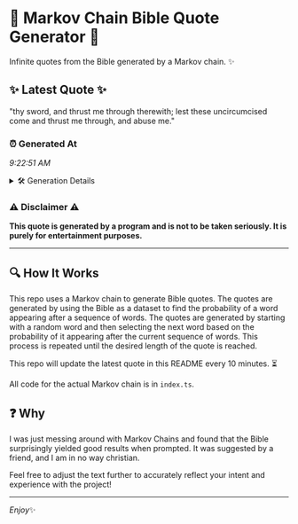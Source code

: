 # 📖 Markov Chain Bible Quote Generator 📖

Infinite quotes from the Bible generated by a Markov chain. ✨

## ✨ Latest Quote ✨
"thy sword, and thrust me through therewith; lest these uncircumcised come and thrust me through, and abuse me."

### ⏰ Generated At
*9:22:51 AM*

<details>
    <summary>🛠️ Generation Details</summary>
    <p>
        <strong>🌱 Seed:</strong> thy<br>
        <strong>🔄 Iterations:</strong> 17<br>
        <strong>📜 Context History:</strong><br>[ thy ]: sword,<br>[ thy, sword, ]: and<br>[ thy, sword,, and ]: thrust<br>[ thy, sword,, and, thrust ]: me<br>[ thy, sword,, and, thrust, me ]: through<br>[ thy, sword,, and, thrust, me, through ]: therewith;<br>[ sword,, and, thrust, me, through, therewith; ]: lest<br>[ and, thrust, me, through, therewith;, lest ]: these<br>[ thrust, me, through, therewith;, lest, these ]: uncircumcised<br>[ me, through, therewith;, lest, these, uncircumcised ]: come<br>[ through, therewith;, lest, these, uncircumcised, come ]: and<br>[ therewith;, lest, these, uncircumcised, come, and ]: thrust<br>[ lest, these, uncircumcised, come, and, thrust ]: me<br>[ these, uncircumcised, come, and, thrust, me ]: through,<br>[ uncircumcised, come, and, thrust, me, through, ]: and<br>[ come, and, thrust, me, through,, and ]: abuse<br>[ and, thrust, me, through,, and, abuse ]: me.<br>
    </p>
</details>

### ⚠️ Disclaimer ⚠️
**This quote is generated by a program and is not to be taken seriously. It is purely for entertainment purposes.**

---

## 🔍 How It Works

This repo uses a Markov chain to generate Bible quotes. The quotes are generated by using the Bible as a dataset to find the probability of a word appearing after a sequence of words. The quotes are generated by starting with a random word and then selecting the next word based on the probability of it appearing after the current sequence of words. This process is repeated until the desired length of the quote is reached.

This repo will update the latest quote in this README every 10 minutes. ⏳

All code for the actual Markov chain is in `index.ts`.

## ❓ Why

I was just messing around with Markov Chains and found that the Bible surprisingly yielded good results when prompted. 
It was suggested by a friend, and I am in no way christian.

Feel free to adjust the text further to accurately reflect your intent and experience with the project!

---

*Enjoy*✨
